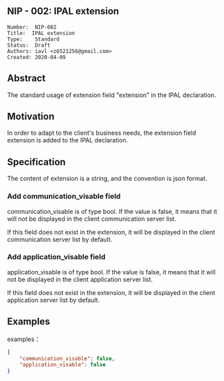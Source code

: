 ## NIP - 002: IPAL extension

```
Number:  NIP-002
Title:  IPAL extension
Type:    Standard
Status:  Draft
Authors: iavl <z6521256@gmail.com>
Created: 2020-04-09
```

## Abstract

The standard usage of  extension field "extension" in the IPAL declaration.

## Motivation

In order to adapt to the client's business needs, the extension field extension is added to the IPAL declaration.

## Specification

The content of extension is a string, and the convention is json format.

### Add communication_visable field

communication_visable is of type bool. If the value is false, it means that it will not be displayed in the client communication server list.

If this field does not exist in the extension, it will be displayed in the client communication server list by default.

### Add application_visable field

application_visable is of type bool. If the value is false, it means that it will not be displayed in the client application server list.

If this field does not exist in the extension, it will be displayed in the client application server list by default.

## Examples

examples：

```json
{
	"communication_visable": false,
	"application_visable": false
}
```